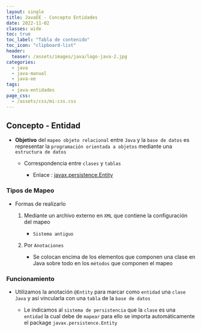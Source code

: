 ```yaml
---
layout: single
title: JavaEE - Concepto Entidades
date: 2022-11-02
classes: wide
toc: true
toc_label: "Tabla de contenido"
toc_icon: "clipboard-list"
header:
  teaser: /assets/images/java/logo-java-2.jpg
categories:
  - java
  - java-manual
  - java-ee
tags:
  - java-entidades
page_css:
  - /assets/css/mi-css.css
---
```


## Concepto - Entidad

* **Objetivo** del ``mapeo objeto relacional`` entre ``Java`` y la ``base de datos`` es representar la ``programación orientada a objetos`` mediante una ``estructura de datos``

  * Correspondencia entre ``clases`` y ``tablas``

    * Enlace : [javax.persistence.Entity](https://docs.oracle.com/javaee/7/api/)

### Tipos de Mapeo

* Formas de realizarlo

  1. Mediante un archivo externo en ``XML`` que contiene la configuración del mapeo

      * ``Sistema antiguo``

  2. Por ``Anotaciones``
  
      * Se colocan encima de los elementos que componen una clase en Java sobre todo en los ``métodos`` que componen el mapeo

### Funcionamiento

* Utilizamos la anotación ``@Entity`` para marcar como ``entidad`` una ``clase Java`` y así vincularla con una ``tabla`` de la ``base de datos``

  * Le indicamos al ``sistema de persistencia`` que la ``clase`` es una ``entidad`` la cual debe de ``mapear`` para ello se importa automáticamente el package ``javax.persistence.Entity``
  